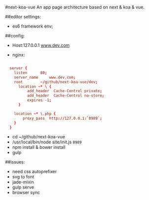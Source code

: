 #next-koa-vue
An app page architecture based on next &amp; koa &amp; vue.


##editor settings:
+ es6 framework env;


##config:
+ Host:127.0.0.1	www.dev.com

+ nginx:
```conf

  server {
  	listen 		80;
  	server_name 	www.dev.com;
  	root 		~/github/next-koa-vue/dev;
      location ~* \ {
          add_header  Cache-Control private;
          add_header  Cache-Control no-store;
          expires -1;
      }

  	location ~* \.php {
  		proxy_pass 	http://127.0.0.1:`8989`;
  	}
  }

```
+ cd ~/github/next-koa-vue
+ /usr/local/bin/node site/init.js `8989`
+ npm install & bower install
+ gulp


##issues:
+ need css autoprefixer
+ svg to font
+ jade-mixin
+ gulp serve
+ browser sync
